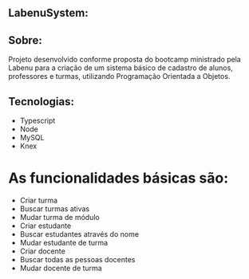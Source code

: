 ## LabenuSystem:

## Sobre:
Projeto desenvolvido conforme proposta do bootcamp ministrado pela Labenu para a criação de um sistema básico de cadastro de alunos, professores e turmas, utilizando Programação Orientada a Objetos.

## Tecnologias:
* Typescript
* Node
* MySQL
* Knex

# As funcionalidades básicas são:
* Criar turma
* Buscar turmas ativas
* Mudar turma de módulo
* Criar estudante
* Buscar estudantes através do nome
* Mudar estudante de turma
* Criar docente
* Buscar todas as pessoas docentes
* Mudar docente de turma
